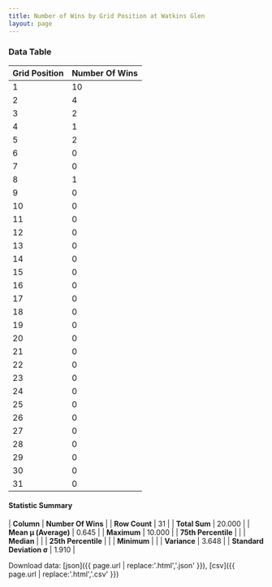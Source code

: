 ```yaml
---
title: Number of Wins by Grid Position at Watkins Glen
layout: page
---
```


<canvas id="chart" width="400" height="180"></canvas>
<script>
var data = {
    "datasets": [
        {
            "backgroundColor": [
                "#9C8E8D",
                "#9C8E8D",
                "#9C8E8D",
                "#9C8E8D",
                "#9C8E8D",
                "#9C8E8D",
                "#9C8E8D",
                "#9C8E8D",
                "#9C8E8D",
                "#9C8E8D",
                "#9C8E8D",
                "#9C8E8D",
                "#9C8E8D",
                "#9C8E8D",
                "#9C8E8D",
                "#9C8E8D",
                "#9C8E8D",
                "#9C8E8D",
                "#9C8E8D",
                "#9C8E8D",
                "#9C8E8D",
                "#9C8E8D",
                "#9C8E8D",
                "#9C8E8D",
                "#9C8E8D",
                "#9C8E8D",
                "#9C8E8D",
                "#9C8E8D",
                "#9C8E8D",
                "#9C8E8D",
                "#9C8E8D"
            ],
            "borderColor": [
                "#1D181E",
                "#1D181E",
                "#1D181E",
                "#1D181E",
                "#1D181E",
                "#1D181E",
                "#1D181E",
                "#1D181E",
                "#1D181E",
                "#1D181E",
                "#1D181E",
                "#1D181E",
                "#1D181E",
                "#1D181E",
                "#1D181E",
                "#1D181E",
                "#1D181E",
                "#1D181E",
                "#1D181E",
                "#1D181E",
                "#1D181E",
                "#1D181E",
                "#1D181E",
                "#1D181E",
                "#1D181E",
                "#1D181E",
                "#1D181E",
                "#1D181E",
                "#1D181E",
                "#1D181E",
                "#1D181E"
            ],
            "borderWidth": 1,
            "data": [
                10.0,
                4.0,
                2.0,
                1.0,
                2.0,
                0.0,
                0.0,
                1.0,
                0.0,
                0.0,
                0.0,
                0.0,
                0.0,
                0.0,
                0.0,
                0.0,
                0.0,
                0.0,
                0.0,
                0.0,
                0.0,
                0.0,
                0.0,
                0.0,
                0.0,
                0.0,
                0.0,
                0.0,
                0.0,
                0.0,
                0.0
            ],
            "label": "Number Of Wins"
        }
    ],
    "labels": [
        "1",
        "2",
        "3",
        "4",
        "5",
        "6",
        "7",
        "8",
        "9",
        "10",
        "11",
        "12",
        "13",
        "14",
        "15",
        "16",
        "17",
        "18",
        "19",
        "20",
        "21",
        "22",
        "23",
        "24",
        "25",
        "26",
        "27",
        "28",
        "29",
        "30",
        "31"
    ]
};
var options = {
  legend: {
    display: false
  },
  scales: {
    xAxes: [{
      ticks: {
        beginAtZero: true,
        maxRotation: 180,
        display: window.innerWidth > 800
      }
    }],
    yAxes: [{
      ticks: {
        beginAtZero: true
      }
    }]
  },
  onResize: function(chart, size) {
    chart.options.scales.xAxes[0].ticks.display = size.width > 800;
  }
};
var chart = new Chart("chart", {
    data: data,
    type: 'bar',
    options: options
});
</script>



### Data Table

| Grid Position | Number Of Wins |
|--|--|
| 1 | 10 |
| 2 | 4 |
| 3 | 2 |
| 4 | 1 |
| 5 | 2 |
| 6 | 0 |
| 7 | 0 |
| 8 | 1 |
| 9 | 0 |
| 10 | 0 |
| 11 | 0 |
| 12 | 0 |
| 13 | 0 |
| 14 | 0 |
| 15 | 0 |
| 16 | 0 |
| 17 | 0 |
| 18 | 0 |
| 19 | 0 |
| 20 | 0 |
| 21 | 0 |
| 22 | 0 |
| 23 | 0 |
| 24 | 0 |
| 25 | 0 |
| 26 | 0 |
| 27 | 0 |
| 28 | 0 |
| 29 | 0 |
| 30 | 0 |
| 31 | 0 |

#### Statistic Summary

| **Column** | **Number Of Wins** |
| **Row Count** | 31 |
| **Total Sum** | 20.000 |
| **Mean μ (Average)** | 0.645 |
| **Maximum** | 10.000 |
| **75th Percentile** |  |
| **Median** |  |
| **25th Percentile** |  |
| **Minimum** |  |
| **Variance** | 3.648 |
| **Standard Deviation σ** | 1.910 |

Download data: [json]({{ page.url | replace:'.html','.json' }}), [csv]({{ page.url | replace:'.html','.csv' }})
